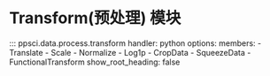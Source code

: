 # Transform(预处理) 模块

::: ppsci.data.process.transform
    handler: python
    options:
      members:
        - Translate
        - Scale
        - Normalize
        - Log1p
        - CropData
        - SqueezeData
        - FunctionalTransform
      show_root_heading: false
